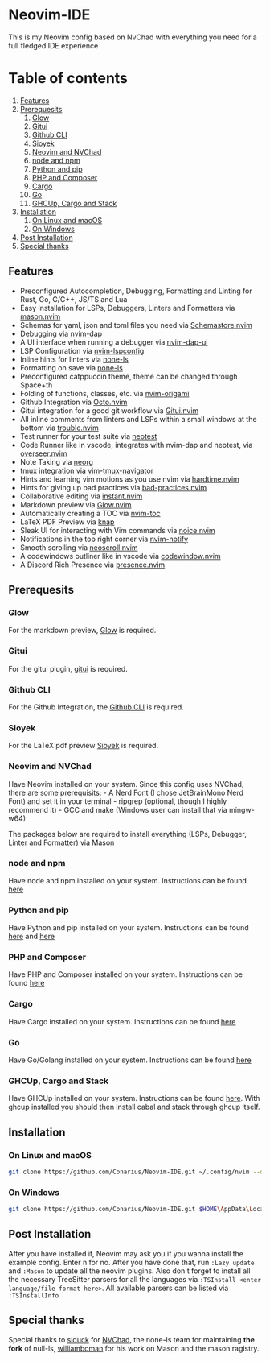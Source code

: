 # Neovim-IDE

This is my Neovim config based on NvChad with everything you need for a full fledged IDE experience

# Table of contents

1. [Features](#features)
1. [Prerequesits](#prerequesits)
   1. [Glow](#glow)
   1. [Gitui](#gitui)
   1. [Github CLI](#github-cli)
   1. [Sioyek](#sioyek)
   1. [Neovim and NVChad](#neovim-and-nvchad)
   1. [node and npm](#node-and-npm)
   1. [Python and pip](#python-and-pip)
   1. [PHP and Composer](#php-and-composer)
   1. [Cargo](#cargo)
   1. [Go](#go)
   1. [GHCUp, Cargo and Stack](#ghcup,-cargo-and-stack)
1. [Installation](#installation)
   1. [On Linux and macOS](#on-linux-and-macos)
   1. [On Windows](#on-windows)
1. [Post Installation](#post-installation)
1. [Special thanks](#special-thanks)

## Features

- Preconfigured Autocompletion, Debugging, Formatting and Linting for Rust, Go, C/C++, JS/TS and Lua
- Easy installation for LSPs, Debuggers, Linters and Formatters via [mason.nvim](https://github.com/williamboman/mason.nvim)
- Schemas for yaml, json and toml files you need via [Schemastore.nvim](https://github.com/b0o/SchemaStore.nvim)
- Debugging via [nvim-dap](https://github.com/mfussenegger/nvim-dap)
- A UI interface when running a debugger via [nvim-dap-ui](https://github.com/rcarriga/nvim-dap-ui)
- LSP Configuration via [nvim-lspconfig](https://github.com/neovim/nvim-lspconfig)
- Inline hints for linters via [none-ls](https://github.com/nvimtools/none-ls.nvim)
- Formatting on save via [none-ls](https://github.com/nvimtools/none-ls.nvim)
- Preconfigured catppuccin theme, theme can be changed through Space+th
- Folding of functions, classes, etc. via [nvim-origami](https://github.com/chrisgrieser/nvim-origami)
- Github Integration via [Octo.nvim](https://github.com/pwntester/octo.nvim)
- Gitui integration for a good git workflow via [Gitui.nvim](https://github.com/brneor/gitui.nvim)
- All inline comments from linters and LSPs within a small windows at the bottom via [trouble.nvim](https://github.com/folke/trouble.nvim)
- Test runner for your test suite via [neotest](https://github.com/nvim-neotest/neotest)
- Code Runner like in vscode, integrates with nvim-dap and neotest, via [overseer.nvim](https://github.com/stevearc/overseer.nvim)
- Note Taking via [neorg](https://github.com/nvim-neorg/neorg)
- tmux integration via [vim-tmux-navigator](https://github.com/christoomey/vim-tmux-navigator)
- Hints and learning vim motions as you use nvim via [hardtime.nvim](https://github.com/m4xshen/hardtime.nvim)
- Hints for giving up bad practices via [bad-practices.nvim](https://github.com/antonk52/bad-practices.nvim)
- Collaborative editing via [instant.nvim](https://github.com/jbyuki/instant.nvim)
- Markdown preview via [Glow.nvim](https://github.com/ellisonleao/glow.nvim)
- Automatically creating a TOC via [nvim-toc](https://github.com/richardbizik/nvim-toc)
- LaTeX PDF Preview via [knap](https://github.com/frabjous/knap)
- Sleak UI for interacting with Vim commands via [noice.nvim](https://github.com/folke/noice.nvim)
- Notifications in the top right corner via [nvim-notify](https://github.com/rcarriga/nvim-notify)
- Smooth scrolling via [neoscroll.nvim](https://github.com/karb94/neoscroll.nvim)
- A codewindows outliner like in vscode via [codewindow.nvim](https://github.com/gorbit99/codewindow.nvim)
- A Discord Rich Presence via [presence.nvim](https://github.com/andweeb/presence.nvim)

## Prerequesits

### Glow

For the markdown preview, [Glow](https://github.com/ellisonleao/glow.nvim) is required.

### Gitui

For the gitui plugin, [gitui](https://github.com/extrawurst/gitui) is required.

### Github CLI

For the Github Integration, the [Github CLI](https://github.com/cli/cli#installation) is required.

### Sioyek

For the LaTeX pdf preview [Sioyek](https://sioyek.info/) is required.

### Neovim and NVChad

Have Neovim installed on your system. Since this config uses NVChad, there are some prerequisits: - A Nerd Font (I chose JetBrainMono Nerd Font) and set it in your terminal - ripgrep (optional, though I highly recommend it) - GCC and make (Windows user can install that via mingw-w64)

The packages below are required to install everything (LSPs, Debugger, Linter and Formatter) via Mason

### node and npm

Have node and npm installed on your system. Instructions can be found [here](https://nodejs.org/en/download/package-manager)

### Python and pip

Have Python and pip installed on your system. Instructions can be found [here](https://docs.python.org/3/using/index.html) and [here](https://packaging.python.org/en/latest/guides/installing-using-linux-tools/#installing-pip-setuptools-wheel-with-linux-package-managers)

### PHP and Composer

Have PHP and Composer installed on your system. Instructions can be found [here](https://getcomposer.org/doc//00-intro.md)

### Cargo

Have Cargo installed on your system. Instructions can be found [here](https://rust-lang.org/learn/get-started)

### Go

Have Go/Golang installed on your system. Instructions can be found [here](https://go.dev/doc/install)

### GHCUp, Cargo and Stack

Have GHCUp installed on your system. Instructions can be found [here](https://www.haskell.org/ghcup/install/). With ghcup installed you should then install cabal and stack through ghcup itself.

## Installation

### On Linux and macOS

```sh
git clone https://github.com/Conarius/Neovim-IDE.git ~/.config/nvim --depth 1 && nvim
```

### On Windows

```sh
git clone https://github.com/Conarius/Neovim-IDE.git $HOME\AppData\Local\nvim --depth 1 && nvim
```

## Post Installation

After you have installed it, Neovim may ask you if you wanna install the example config. Enter n for no. After you have done that, run `:Lazy update` and `:Mason` to update all the neovim plugins. Also don't forget to install all the necessary TreeSitter parsers for all the languages via `:TSInstall <enter language/file format here>`. All available parsers can be listed via `:TSInstallInfo`

## Special thanks

Special thanks to [siduck](https://github.com/siduck) for [NVChad](https://github.com/NvChad/NvChad), the none-ls team for maintaining **the fork** of null-ls, [williamboman](https://github.com/williamboman) for his work on Mason and the mason ragistry.

